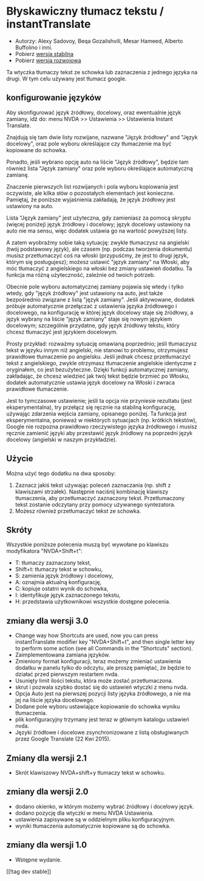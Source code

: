 # Błyskawiczny tłumacz tekstu / instantTranslate #

* Autorzy: Alexy Sadovoy, Beqa Gozalishvili, Mesar Hameed, Alberto Buffolino
  i inni.
* Pobierz [wersja stabilna][1]
* Pobierz [wersja rozwojowa][2]

Ta wtyczka tłumaczy tekst ze schowka lub zaznaczenia z jednego języka na
drugi. W tym celu używany jest tłumacz google.

## konfigurowanie języków ##
Aby skonfigurować język źródłowy, docelowy, oraz ewentualnie język zamiany, idź do: menu NVDA >> Ustawienia >> Ustawienia Instant Translate.

Znajdują się tam dwie listy rozwijane, nazwane "Język źródłowy" and "Język
docelowy", oraz pole wyboru określające czy tłumaczenie ma być kopiowane do
schowka.

Ponadto, jeśli wybrano opcję auto na liście "Język źródłowy",  będzie tam
również lista "Język zamiany" oraz pole wyboru określające automatyczną
zamianę.

Znaczenie pierwszych list rozwijanych i pola wyboru kopiowania jest
oczywiste, ale kilka słów  o pozostałych elementach jest
konieczne. Pamiętaj, że poniższe wyjaśnienia zakładają, że język źródłowy
jest ustawiony na auto.

Lista "Język zamiany"  jest użyteczna, gdy zamieniasz za pomocą skryptu
(więcej poniżej) język źródłowy i docelowy; język docelowy ustawiony na auto
nie ma sensu, więc dodatek ustawia go na wartość powyższej listy.

A zatem wyobraźmy sobie taką sytuację: zwykle tłumaczysz na angielski (twój
podstawowy język), ale czasem (np. podczas tworzenia dokumentu) musisz
przetłumaczyć coś na włoski (przypuśćmy, że jest to drugi język, którym się
posługujesz); możesz ustawić "język zamiany" na Włoski, aby móc tłumaczyć z
angielskiego na włoski bez zmiany ustawień dodatku. Ta funkcja ma różną
użyteczność, zależnie od twoich potrzeb.

Obecnie pole wyboru automatycznej zamiany pojawia się wtedy i tylko wtedy,
gdy "język źródłowy"  jest ustawiony na auto, jest także bezpośrednio
związane z listą "język zamiany". Jeśli aktywowane, dodatek próbuje
automatycznie przełączać z ustawienia języka źródłowego i docelowego, na
konfigurację w której język docelowy staje się źródłowy, a język wybrany na
liście "język zamiany" staje się nowym językiem docelowym; szczególnie
przydatne, gdy język źródłowy tekstu, który chcesz tłumaczyć jest językiem
docelowym.

Prosty przykład: rozważmy sytuację omawianą poprzednio; jeśli tłumaczysz
tekst w języku innym niż angielski, nie stanowi to problemu, otrzymujesz
prawidłowe tłumaczenie po angielsku. Jeśli jednak chcesz przetłumaczyć tekst
z angielskiego, zwykle otrzymasz tłumaczenie angielskie identyczne z
oryginałem, co jest bezużyteczne. Dzięki funkcji automatycznej zamiany,
zakładając, że chcesz wiedzieć jak twój tekst będzie brzmieć po Włosku,
dodatek automatycznie ustawia język docelowy na Włoski i zwraca prawidłowe
tłumaczenie.

Jest to tymczasowe ustawienie; jeśli ta opcja nie przyniesie rezultatu (jest
eksperymentalna), try przełącz się ręcznie na stabilną konfigurację,
używając zdarzenia wejścia zamiany, opisanego poniżej. Ta funkcja jest
eksperymentalna, ponieważ w niektórych sytuacjach (np. krótkich tekstów),
Google nie rozpozna prawidłowo rzeczywistego języka źródłowego i musisz
ręcznie zamienić języki aby przestawić język źródłowy na poprzedni język
docelowy (angielski w naszym przykładzie).

## Użycie ##
Można użyć tego dodatku na dwa sposoby:

1. Zaznacz jakiś tekst używając poleceń zaznaczania (np. shift z klawiszami
   strzałek). Następnie naciśnij kombinację klawiszy tłumaczenia, aby
   przetłumaczyć zaznaczony tekst. Przetłumaczony tekst zostanie odczytany
   przy pomocy używanego syntezatora.
2. Możesz również przetłumaczyć tekst ze schowka.

## Skróty ##
Wszystkie poniższe polecenia muszą być wywołane po klawiszu modyfikatora
"NVDA+Shift+t":

* T: tłumaczy zaznaczony tekst, 
* Shift+t: tłumaczy tekst w schowku, 
* S: zamienia język źródłowy i docelowy, 
* A: oznajmia aktualną konfigurację, 
* C: kopiuje ostatni wynik do schowka, 
* I: identyfikuje język zaznaczonego tekstu,
* H: przedstawia użytkownikowi wszystkie dostępne polecenia.

## zmiany dla wersji 3.0 ##
* Change way how Shortcuts are used, now you can press instantTranslate
  modifier key "NVDA+Shift+t", and then single letter key to perform some
  action (see all Commands in the "Shortcuts" section).
* Zaimplementowana zamiana języków.
* Zmieniony format konfiguracji, teraz możemy zmieniać ustawienia dodatku w
  panelu tylko do odczytu, ale proszę pamiętać, że będzie to działać przed
  pierwszym restartem nvda.
* Usunięty limit ilości tekstu, która może zostać przetłumaczona.
* skrut i pozwala szybko dostać się do ustawień wtyczki z menu nvda.
* Opcja Auto jest na pierwszej pozycji listy języka źródłowego, a nie ma jej
  na liście języka docelowego.
* Dodane pole wyboru ustawiające kopiowanie do schowka wyniku tłumaczenia.
* plik konfiguracyjny trzymany jest teraz w głównym katalogu ustawień nvda.
* Języki źródłowe i docelowe zsynchronizowane z listą obsługiwanych przez
  Google Translate (22 Kwi 2015).


## Zmiany dla wersji 2.1 ##
* Skrót klawiszowy NVDA+shift+y tłumaczy tekst w schowku.

## zmiany dla wersji 2.0 ##
* dodano okienko, w którym możemy wybrać źródłowy i docelowy język.
* dodano pozycję dla wtyczki w menu NVDA Ustawienia.
* ustawienia zapisywane są w oddzielnym pliku konfiguracyjnym.
* wyniki tłumaczenia automatycznie kopiowane są do schowka.

## zmiany dla wersji 1.0 ##
* Wstępne wydanie.


[[!tag dev stable]]

[1]: http://addons.nvda-project.org/files/get.php?file=it

[2]: http://addons.nvda-project.org/files/get.php?file=it-dev
